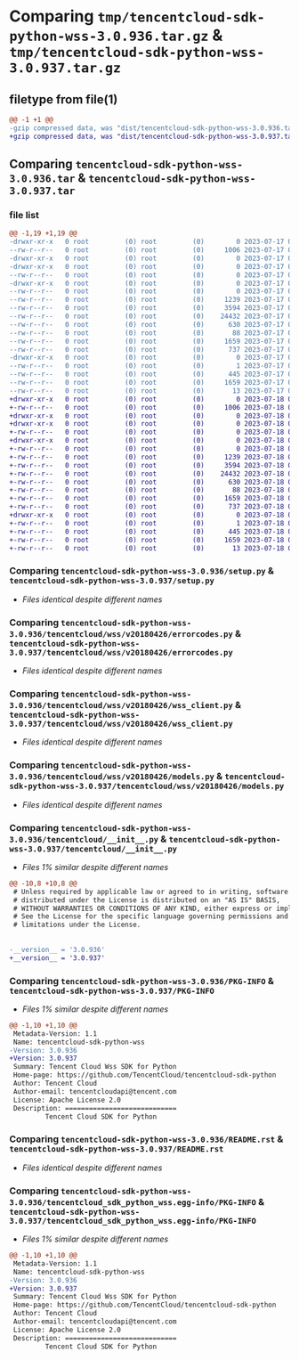 # Comparing `tmp/tencentcloud-sdk-python-wss-3.0.936.tar.gz` & `tmp/tencentcloud-sdk-python-wss-3.0.937.tar.gz`

## filetype from file(1)

```diff
@@ -1 +1 @@
-gzip compressed data, was "dist/tencentcloud-sdk-python-wss-3.0.936.tar", last modified: Mon Jul 17 00:40:05 2023, max compression
+gzip compressed data, was "dist/tencentcloud-sdk-python-wss-3.0.937.tar", last modified: Tue Jul 18 00:35:41 2023, max compression
```

## Comparing `tencentcloud-sdk-python-wss-3.0.936.tar` & `tencentcloud-sdk-python-wss-3.0.937.tar`

### file list

```diff
@@ -1,19 +1,19 @@
-drwxr-xr-x   0 root         (0) root         (0)        0 2023-07-17 00:40:05.000000 tencentcloud-sdk-python-wss-3.0.936/
--rw-r--r--   0 root         (0) root         (0)     1006 2023-07-17 00:40:05.000000 tencentcloud-sdk-python-wss-3.0.936/setup.py
-drwxr-xr-x   0 root         (0) root         (0)        0 2023-07-17 00:40:05.000000 tencentcloud-sdk-python-wss-3.0.936/tencentcloud/
-drwxr-xr-x   0 root         (0) root         (0)        0 2023-07-17 00:40:05.000000 tencentcloud-sdk-python-wss-3.0.936/tencentcloud/wss/
--rw-r--r--   0 root         (0) root         (0)        0 2023-07-17 00:40:05.000000 tencentcloud-sdk-python-wss-3.0.936/tencentcloud/wss/__init__.py
-drwxr-xr-x   0 root         (0) root         (0)        0 2023-07-17 00:40:05.000000 tencentcloud-sdk-python-wss-3.0.936/tencentcloud/wss/v20180426/
--rw-r--r--   0 root         (0) root         (0)        0 2023-07-17 00:40:05.000000 tencentcloud-sdk-python-wss-3.0.936/tencentcloud/wss/v20180426/__init__.py
--rw-r--r--   0 root         (0) root         (0)     1239 2023-07-17 00:40:05.000000 tencentcloud-sdk-python-wss-3.0.936/tencentcloud/wss/v20180426/errorcodes.py
--rw-r--r--   0 root         (0) root         (0)     3594 2023-07-17 00:40:05.000000 tencentcloud-sdk-python-wss-3.0.936/tencentcloud/wss/v20180426/wss_client.py
--rw-r--r--   0 root         (0) root         (0)    24432 2023-07-17 00:40:05.000000 tencentcloud-sdk-python-wss-3.0.936/tencentcloud/wss/v20180426/models.py
--rw-r--r--   0 root         (0) root         (0)      630 2023-07-17 00:40:05.000000 tencentcloud-sdk-python-wss-3.0.936/tencentcloud/__init__.py
--rw-r--r--   0 root         (0) root         (0)       88 2023-07-17 00:40:05.000000 tencentcloud-sdk-python-wss-3.0.936/setup.cfg
--rw-r--r--   0 root         (0) root         (0)     1659 2023-07-17 00:40:05.000000 tencentcloud-sdk-python-wss-3.0.936/PKG-INFO
--rw-r--r--   0 root         (0) root         (0)      737 2023-07-17 00:40:05.000000 tencentcloud-sdk-python-wss-3.0.936/README.rst
-drwxr-xr-x   0 root         (0) root         (0)        0 2023-07-17 00:40:05.000000 tencentcloud-sdk-python-wss-3.0.936/tencentcloud_sdk_python_wss.egg-info/
--rw-r--r--   0 root         (0) root         (0)        1 2023-07-17 00:40:05.000000 tencentcloud-sdk-python-wss-3.0.936/tencentcloud_sdk_python_wss.egg-info/dependency_links.txt
--rw-r--r--   0 root         (0) root         (0)      445 2023-07-17 00:40:05.000000 tencentcloud-sdk-python-wss-3.0.936/tencentcloud_sdk_python_wss.egg-info/SOURCES.txt
--rw-r--r--   0 root         (0) root         (0)     1659 2023-07-17 00:40:05.000000 tencentcloud-sdk-python-wss-3.0.936/tencentcloud_sdk_python_wss.egg-info/PKG-INFO
--rw-r--r--   0 root         (0) root         (0)       13 2023-07-17 00:40:05.000000 tencentcloud-sdk-python-wss-3.0.936/tencentcloud_sdk_python_wss.egg-info/top_level.txt
+drwxr-xr-x   0 root         (0) root         (0)        0 2023-07-18 00:35:41.000000 tencentcloud-sdk-python-wss-3.0.937/
+-rw-r--r--   0 root         (0) root         (0)     1006 2023-07-18 00:35:41.000000 tencentcloud-sdk-python-wss-3.0.937/setup.py
+drwxr-xr-x   0 root         (0) root         (0)        0 2023-07-18 00:35:41.000000 tencentcloud-sdk-python-wss-3.0.937/tencentcloud/
+drwxr-xr-x   0 root         (0) root         (0)        0 2023-07-18 00:35:41.000000 tencentcloud-sdk-python-wss-3.0.937/tencentcloud/wss/
+-rw-r--r--   0 root         (0) root         (0)        0 2023-07-18 00:35:41.000000 tencentcloud-sdk-python-wss-3.0.937/tencentcloud/wss/__init__.py
+drwxr-xr-x   0 root         (0) root         (0)        0 2023-07-18 00:35:41.000000 tencentcloud-sdk-python-wss-3.0.937/tencentcloud/wss/v20180426/
+-rw-r--r--   0 root         (0) root         (0)        0 2023-07-18 00:35:41.000000 tencentcloud-sdk-python-wss-3.0.937/tencentcloud/wss/v20180426/__init__.py
+-rw-r--r--   0 root         (0) root         (0)     1239 2023-07-18 00:35:41.000000 tencentcloud-sdk-python-wss-3.0.937/tencentcloud/wss/v20180426/errorcodes.py
+-rw-r--r--   0 root         (0) root         (0)     3594 2023-07-18 00:35:41.000000 tencentcloud-sdk-python-wss-3.0.937/tencentcloud/wss/v20180426/wss_client.py
+-rw-r--r--   0 root         (0) root         (0)    24432 2023-07-18 00:35:41.000000 tencentcloud-sdk-python-wss-3.0.937/tencentcloud/wss/v20180426/models.py
+-rw-r--r--   0 root         (0) root         (0)      630 2023-07-18 00:35:41.000000 tencentcloud-sdk-python-wss-3.0.937/tencentcloud/__init__.py
+-rw-r--r--   0 root         (0) root         (0)       88 2023-07-18 00:35:41.000000 tencentcloud-sdk-python-wss-3.0.937/setup.cfg
+-rw-r--r--   0 root         (0) root         (0)     1659 2023-07-18 00:35:41.000000 tencentcloud-sdk-python-wss-3.0.937/PKG-INFO
+-rw-r--r--   0 root         (0) root         (0)      737 2023-07-18 00:35:41.000000 tencentcloud-sdk-python-wss-3.0.937/README.rst
+drwxr-xr-x   0 root         (0) root         (0)        0 2023-07-18 00:35:41.000000 tencentcloud-sdk-python-wss-3.0.937/tencentcloud_sdk_python_wss.egg-info/
+-rw-r--r--   0 root         (0) root         (0)        1 2023-07-18 00:35:41.000000 tencentcloud-sdk-python-wss-3.0.937/tencentcloud_sdk_python_wss.egg-info/dependency_links.txt
+-rw-r--r--   0 root         (0) root         (0)      445 2023-07-18 00:35:41.000000 tencentcloud-sdk-python-wss-3.0.937/tencentcloud_sdk_python_wss.egg-info/SOURCES.txt
+-rw-r--r--   0 root         (0) root         (0)     1659 2023-07-18 00:35:41.000000 tencentcloud-sdk-python-wss-3.0.937/tencentcloud_sdk_python_wss.egg-info/PKG-INFO
+-rw-r--r--   0 root         (0) root         (0)       13 2023-07-18 00:35:41.000000 tencentcloud-sdk-python-wss-3.0.937/tencentcloud_sdk_python_wss.egg-info/top_level.txt
```

### Comparing `tencentcloud-sdk-python-wss-3.0.936/setup.py` & `tencentcloud-sdk-python-wss-3.0.937/setup.py`

 * *Files identical despite different names*

### Comparing `tencentcloud-sdk-python-wss-3.0.936/tencentcloud/wss/v20180426/errorcodes.py` & `tencentcloud-sdk-python-wss-3.0.937/tencentcloud/wss/v20180426/errorcodes.py`

 * *Files identical despite different names*

### Comparing `tencentcloud-sdk-python-wss-3.0.936/tencentcloud/wss/v20180426/wss_client.py` & `tencentcloud-sdk-python-wss-3.0.937/tencentcloud/wss/v20180426/wss_client.py`

 * *Files identical despite different names*

### Comparing `tencentcloud-sdk-python-wss-3.0.936/tencentcloud/wss/v20180426/models.py` & `tencentcloud-sdk-python-wss-3.0.937/tencentcloud/wss/v20180426/models.py`

 * *Files identical despite different names*

### Comparing `tencentcloud-sdk-python-wss-3.0.936/tencentcloud/__init__.py` & `tencentcloud-sdk-python-wss-3.0.937/tencentcloud/__init__.py`

 * *Files 1% similar despite different names*

```diff
@@ -10,8 +10,8 @@
 # Unless required by applicable law or agreed to in writing, software
 # distributed under the License is distributed on an "AS IS" BASIS,
 # WITHOUT WARRANTIES OR CONDITIONS OF ANY KIND, either express or implied.
 # See the License for the specific language governing permissions and
 # limitations under the License.
 
 
-__version__ = '3.0.936'
+__version__ = '3.0.937'
```

### Comparing `tencentcloud-sdk-python-wss-3.0.936/PKG-INFO` & `tencentcloud-sdk-python-wss-3.0.937/PKG-INFO`

 * *Files 1% similar despite different names*

```diff
@@ -1,10 +1,10 @@
 Metadata-Version: 1.1
 Name: tencentcloud-sdk-python-wss
-Version: 3.0.936
+Version: 3.0.937
 Summary: Tencent Cloud Wss SDK for Python
 Home-page: https://github.com/TencentCloud/tencentcloud-sdk-python
 Author: Tencent Cloud
 Author-email: tencentcloudapi@tencent.com
 License: Apache License 2.0
 Description: ============================
         Tencent Cloud SDK for Python
```

### Comparing `tencentcloud-sdk-python-wss-3.0.936/README.rst` & `tencentcloud-sdk-python-wss-3.0.937/README.rst`

 * *Files identical despite different names*

### Comparing `tencentcloud-sdk-python-wss-3.0.936/tencentcloud_sdk_python_wss.egg-info/PKG-INFO` & `tencentcloud-sdk-python-wss-3.0.937/tencentcloud_sdk_python_wss.egg-info/PKG-INFO`

 * *Files 1% similar despite different names*

```diff
@@ -1,10 +1,10 @@
 Metadata-Version: 1.1
 Name: tencentcloud-sdk-python-wss
-Version: 3.0.936
+Version: 3.0.937
 Summary: Tencent Cloud Wss SDK for Python
 Home-page: https://github.com/TencentCloud/tencentcloud-sdk-python
 Author: Tencent Cloud
 Author-email: tencentcloudapi@tencent.com
 License: Apache License 2.0
 Description: ============================
         Tencent Cloud SDK for Python
```

